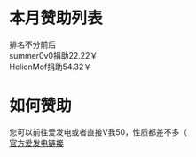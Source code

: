 # 本月赞助列表
排名不分前后<br>
summer0v0捐助22.22￥<br>
HelionMof捐助54.32￥
# 如何赞助
您可以前往爱发电或者直接V我50，性质都差不多（<br>
[官方爱发电链接](https://afdian.net/a/artistic_mc)
